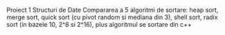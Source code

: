 Proiect 1 Structuri de Date
Compararea a 5 algoritmi de sortare: heap sort, merge sort, quick sort (cu pivot random si mediana din 3), shell sort, radix sort (in bazele 10, 2^8 si 2^16), plus algoritmul se sortare din c++
